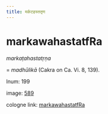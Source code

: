 ```yaml
---
title: मर्कटहस्ततृण
---
```


# markawahastatfRa

<i>markaṭahastatṛṇa</i>  <div n="P" />= <i>madhūlikā</i> (Cakra on Ca. Vi. 8, 139).

lnum: 199

image: [589](https://www.sanskrit-lexicon.uni-koeln.de/scans/csl-apidev/servepdf.php?dict=snp&page=589)

cologne link: [markawahastatfRa](https://sanskrit-lexicon.uni-koeln.de/scans/csl-apidev/getword.php?dict=snp&key=markawahastatfRa)

